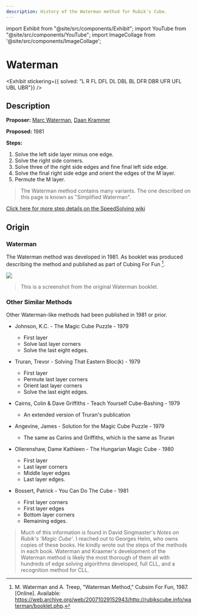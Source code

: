 ```yaml
---
description: History of the Waterman method for Rubik's Cube.
---
```


import Exhibit from "@site/src/components/Exhibit";
import YouTube from "@site/src/components/YouTube";
import ImageCollage from '@site/src/components/ImageCollage';

# Waterman

<Exhibit
stickering={{
    solved: "L R FL DFL DL DBL BL DFR DBR UFR UFL UBL UBR"}}
/>

## Description

**Proposer:** [Marc Waterman](CubingContributors/MethodDevelopers.md#waterman-marc), [Daan Krammer](CubingContributors/MethodDevelopers.md#krammer-daan)

**Proposed:** 1981

**Steps:**

1. Solve the left side layer minus one edge.
2. Solve the right side corners.
3. Solve three of the right side edges and fine final left side edge.
4. Solve the final right side edge and orient the edges of the M layer.
5. Permute the M layer.

> The Waterman method contains many variants. The one described on this page is known as "Simplified Waterman".

[Click here for more step details on the SpeedSolving wiki](https://www.speedsolving.com/wiki/index.php/Waterman_method)

## Origin

### Waterman

The Waterman method was developed in 1981. As booklet was produced describing the method and published as part of Cubing For Fun [^waterman-treep-1987].

![](img/Waterman/Waterman.png)

> This is a screenshot from the original Waterman booklet.

### Other Similar Methods

Other Waterman-like methods had been published in 1981 or prior.

- Johnson, K.C. - The Magic Cube Puzzle - 1979

  - First layer
  - Solve last layer corners
  - Solve the last eight edges.

- Truran, Trevor - Solving That Eastern Bloc(k) - 1979

  - First layer
  - Permute last layer corners
  - Orient last layer corners
  - Solve the last eight edges.

- Cairns, Colin & Dave Griffiths - Teach Yourself Cube-Bashing - 1979

  - An extended version of Truran's publication

- Angevine, James - Solution for the Magic Cube Puzzle - 1979

  - The same as Carins and Griffiths, which is the same as Truran

- Ollerenshaw, Dame Kathleen - The Hungarian Magic Cube - 1980

  - First layer
  - Last layer corners
  - Middle layer edges
  - Last layer edges.

- Bossert, Patrick - You Can Do The Cube - 1981
  - First layer corners
  - First layer edges
  - Bottom layer corners
  - Remaining edges.

> Much of this information is found in David Singmaster's _Notes on Rubik's 'Magic Cube'_. I reached out to Georges Helm, who owns copies of these books. He kindly wrote out the steps of the methods in each book. Waterman and Kraamer's development of the Waterman method is likely the most thorough of them all with hundreds of edge solving algorithms developed, full CLL, and a recognition method for CLL.

[^waterman-treep-1987]: M. Waterman and A. Treep, "Waterman Method," Cubsim For Fun, 1987. [Online]. Available: https://web.archive.org/web/20071029152943/http://rubikscube.info/waterman/booklet.php.